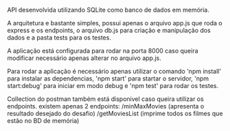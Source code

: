 API desenvolvida utilizando SQLite como banco de dados em memória.

A arquitetura e bastante simples, possui apenas o arquivo app.js que roda o express e os endpoints, o arquivo db.js para criação e manipulação dos dados e a pasta tests para os testes.

A aplicação está configurada para rodar na porta 8000 caso queira modificar necessário apenas alterar no arquivo app.js.

Para rodar a aplicação é necessário apenas utilizar o comando 'npm install' para instalar as dependencias, 'npm start' para startar o servidor, 'npm start:debug' para iniciar em modo debug e 'npm test' para rodar os testes.

Collection do postman também está disponivel caso queira utilizar os endpoints. existem apenas 2 endpoints:
/minMaxMovies (apresenta o resultado desejado do desafio)
/getMoviesList (imprime todos os filmes que estão no BD de memória)


